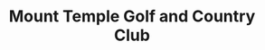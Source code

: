 ---
title: "Mount Temple Golf and Country Club"
address: " Mount Temple Golf and Country Club, Mount Temple Village, Moate, West Meath"
tel: "00353 9064 81841"
county: "West-Meath"
category: "Golf"
type: "Content"
lat: "53.399298"
lng: "-7.724075"
---